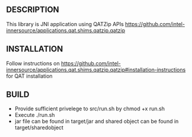 DESCRIPTION
-----------
This library is JNI application using QATZip APIs https://github.com/intel-innersource/applications.qat.shims.qatzip.qatzip

INSTALLATION
------------
Follow instructions on https://github.com/intel-innersource/applications.qat.shims.qatzip.qatzip#installation-instructions for QAT installation

BUILD
-----
- Provide sufficient privelege to src/run.sh by chmod +x run.sh
- Execute ./run.sh
- jar file can be found in target/jar and shared object can be found in target/sharedobject
